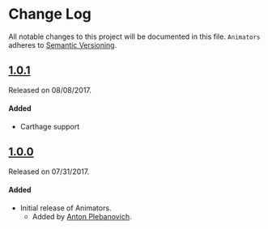 # Change Log
All notable changes to this project will be documented in this file.
`Animators` adheres to [Semantic Versioning](http://semver.org/).

## [1.0.1](https://github.com/APUtils/Animators/releases/tag/1.0.1)
Released on 08/08/2017.

#### Added
- Carthage support

## [1.0.0](https://github.com/APUtils/Animators/releases/tag/1.0.0)
Released on 07/31/2017.

#### Added
- Initial release of Animators.
  - Added by [Anton Plebanovich](https://github.com/anton-plebanovich).
